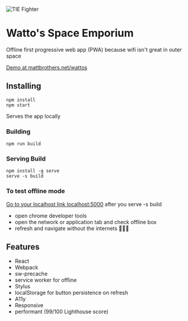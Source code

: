 ![TIE Fighter](https://raw.githubusercontent.com/mattbrothers/wattos/code/src/css/images/twin.jpg)

# Watto's Space Emporium

Offline first progressive web app (PWA) because wifi isn't great in outer space


[Demo at mattbrothers.net/wattos](https://mattbrothers.net/wattos)


## Installing 

```shell
npm install
npm start
```

Serves the app locally


### Building

```shell
npm run build
```


### Serving Build

```shell
npm install -g serve
serve -s build
```

### To test offline mode

[Go to your localhost link localhost:5000](localhost:5000) after you serve -s build
* open chrome developer tools
* open the network or application tab and check offline box
* refresh and navigate without the internets 🎉👀💯



## Features

* React
* Webpack
* sw-precache 
* service worker for offline 
* Stylus
* localStorage for button persistence on refresh
* A11y
* Responsive
* performant (99/100 Lighthouse score)



